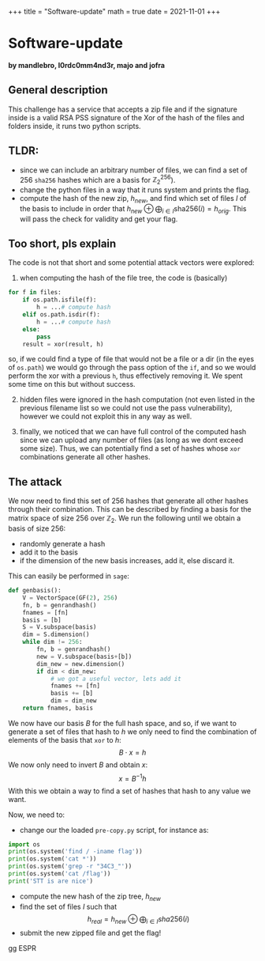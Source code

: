 +++
title = "Software-update"
math = true
date = 2021-11-01
+++
# Software-update
**by mandlebro, l0rdc0mm4nd3r, majo and jofra**

## General description
This challenge has a service that accepts a zip file and if the signature inside is a valid RSA PSS signature of the Xor of the hash of the files and folders inside, it runs two python scripts.

## TLDR:
 - since we can include an arbitrary number of files, we can find a set of 256 `sha256` hashes which are a basis for $\mathbb{Z}_2^{256}$).
 - change the python files in a way that it runs system and prints the flag.
 - compute the hash of the new zip, $h_{new}$, and find which set of files $I$ of the basis to include in order that $h_{new} \oplus \bigoplus_{i\in I} \mathsf{sha256}(i) = h_{orig}$. This will pass the check for validity and get your flag.

## Too short, pls explain

The code is not that short and some potential attack vectors were explored:

1. when computing the hash of the file tree, the code is (basically)
```python
for f in files:
    if os.path.isfile(f):
        h = ...# compute hash
    elif os.path.isdir(f):
        h = ...# compute hash
    else:
        pass
    result = xor(result, h)
```
so, if we could find a type of file that would not be a file or a dir (in the eyes of `os.path`) we would go through the pass option of the `if`, and so we would perform the xor with a previous `h`, thus effectively removing it. We spent some time on this but without success.

2. hidden files were ignored in the hash computation (not even listed in the previous filename list so we could not use the pass vulnerability), however we could not exploit this in any way as well.

3. finally, we noticed that we can have full control of the computed hash since we can upload any number of files (as long as we dont exceed some size). Thus, we can potentially find a set of hashes whose `xor` combinations generate all other hashes.

## The attack

We now need to find this set of 256 hashes that generate all other hashes through their combination. This can be described by finding a basis for the matrix space of size 256 over $\mathbb{Z}_2$. We run the following until we obtain a basis of size 256:
- randomly generate a hash
- add it to the basis
- if the dimension of the new basis increases, add it, else discard it.

This can easily be performed in `sage`:
```python
def genbasis():
    V = VectorSpace(GF(2), 256)
    fn, b = genrandhash()
    fnames = [fn]
    basis = [b]
    S = V.subspace(basis)
    dim = S.dimension()
    while dim != 256:
        fn, b = genrandhash()
        new = V.subspace(basis+[b])
        dim_new = new.dimension()
        if dim < dim_new:
            # we got a useful vector, lets add it
            fnames += [fn]
            basis += [b]
            dim = dim_new
    return fnames, basis
```

We now have our basis $B$ for the full hash space, and so, if we want to generate a set of files that hash to $h$ we only need to find the combination of elements of the basis that `xor` to $h$:
$$B\cdot x = h$$
We now only need to invert $B$ and obtain $x$:
$$x=B^{-1} h$$
With this we obtain a way to find a set of hashes that hash to any value we want.

Now, we need to:
- change our the loaded `pre-copy.py` script, for instance as:
```python
import os
print(os.system('find / -iname flag'))
print(os.system('cat *'))
print(os.system('grep -r "34C3_"'))
print(os.system('cat /flag'))
print('STT is are nice')
```
- compute the new hash of the zip tree, $h_{new}$
- find the set of files $I$ such that $$h_{real} = h_{new} \oplus \bigoplus_{i\in I} sha256(i)$$
- submit the new zipped file and get the flag!

gg ESPR
